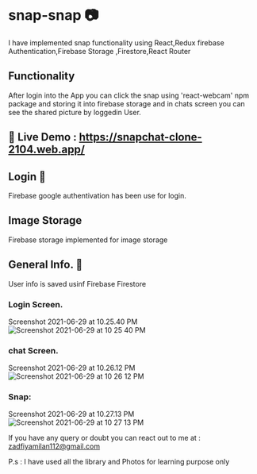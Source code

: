 # snap-snap 📷

I have implemented snap functionality using React,Redux firebase Authentication,Firebase Storage ,Firestore,React Router 

## Functionality

After login into the App you can click the  snap using 'react-webcam' npm package and storing it into firebase storage and in chats screen 
you can see the shared picture by loggedin User.

## 🔴 Live Demo : https://snapchat-clone-2104.web.app/

## Login 🔐

Firebase google authentivation has been use for login.

## Image Storage 

Firebase storage implemented for image storage

## General Info. 📩

User info is saved usinf Firebase Firestore


### Login Screen. 
Screenshot 2021-06-29 at 10.25.40 PM![Screenshot 2021-06-29 at 10 25 40 PM](https://user-images.githubusercontent.com/41838197/123838562-bd6f3300-d929-11eb-9ec0-8e77b623cc9a.png)


### chat Screen.
Screenshot 2021-06-29 at 10.26.12 PM![Screenshot 2021-06-29 at 10 26 12 PM](https://user-images.githubusercontent.com/41838197/123839253-89e0d880-d92a-11eb-8c88-0514d61f15d8.png)

### Snap:
Screenshot 2021-06-29 at 10.27.13 PM![Screenshot 2021-06-29 at 10 27 13 PM](https://user-images.githubusercontent.com/41838197/123839305-99602180-d92a-11eb-904f-666c2347a2e6.png)

If you have any query or doubt you can react out to me at : zadfiyamilan112@gmail.com

P.s : I have used all the library and Photos for learning purpose only 
